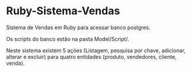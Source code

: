 # Ruby-Sistema-Vendas
Sistema de Vendas em Ruby para acessar banco postgres.

Os scripts do banco estão na pasta Model/Script/.

Neste sistema existem 5 ações (Listagem, pesquisa por chave, adicionar, alterar e excluir) 
para quatro entidades (produto, vendedores, cliente, venda).




